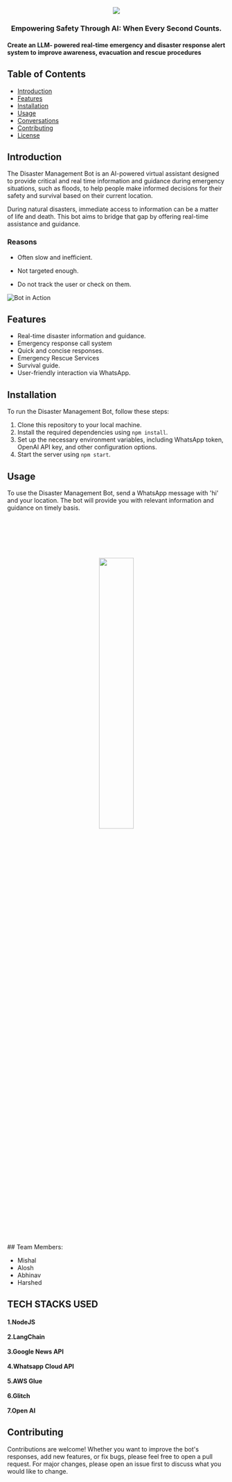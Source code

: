 <h1 align="center">
  <br>
  
  <br>
       <img src="https://i.imgur.com/Qrnruzv.png">
      
  <br>
</h1>

<h3 align="center">Empowering Safety Through AI: When Every Second Counts. </h3>
<h4>Create an LLM- powered real-time emergency and disaster response alert system to improve awareness, evacuation and rescue procedures 
</h4>

## Table of Contents
- [Introduction](#introduction)
- [Features](#features)
- [Installation](#installation)
- [Usage](#usage)
- [Conversations](#conversations)
- [Contributing](#contributing)
- [License](#license)

## Introduction

The Disaster Management Bot is an AI-powered virtual assistant designed to provide critical and real time information and guidance during emergency situations, such as floods, to help people make informed decisions for their safety and survival based on their current location.

During natural disasters, immediate access to information can be a matter of life and death. This bot aims to bridge that gap by offering real-time assistance and guidance.

### Reasons

- Often slow and inefficient. 

- Not targeted enough. 

- Do not track the user or check on them.

![Bot in Action](bot_in_action.gif)

## Features

- Real-time disaster information and guidance.
- Emergency response call system
- Quick and concise responses.
- Emergency Rescue Services
- Survival guide.
- User-friendly interaction via WhatsApp.

## Installation

To run the Disaster Management Bot, follow these steps:

1. Clone this repository to your local machine.
2. Install the required dependencies using `npm install`.
3. Set up the necessary environment variables, including WhatsApp token, OpenAI API key, and other configuration options.
4. Start the server using `npm start`.

## Usage

To use the Disaster Management Bot, send a WhatsApp message with 'hi' and your location. The bot will provide you with relevant information and guidance on timely basis.

<h1 align="center">
  <br>
  
 <br>
       <img src="https://i.imgur.com/o2GNLkL.png" width="40%">
      
  <br>
  </h1>
## Team Members:

- Mishal
- Alosh
- Abhinav
- Harshed

## TECH STACKS USED

<h4> 
  1.NodeJS
  <br>
  <br>
  2.LangChain
  <br>
  <br>
 3.Google News API
  <br>
  <br>
 4.Whatsapp Cloud API
  <br>
  <br>
 5.AWS Glue
  <br>
  <br>
 6.Glitch
  <br>
  <br>
 7.Open AI
  <br>
  
</h4>

## Contributing

Contributions are welcome! Whether you want to improve the bot's responses, add new features, or fix bugs, please feel free to open a pull request. For major changes, please open an issue first to discuss what you would like to change.


